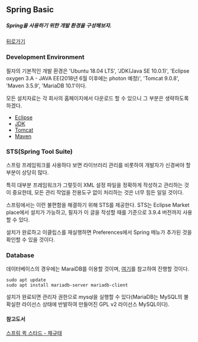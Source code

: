 ## Spring Basic 

##### Spring을 사용하기 위한 개발 환경을 구성해보자.  

[뒤로가기](/web/spring/README.md)

### Development Environment  

필자의 기본적인 개발 환경은 'Ubuntu 18.04 LTS', 'JDK(Java SE 10.0.1)', 'Eclipse oxygen 3.A - JAVA EE(2018년 6월 이후에는 photon 예정)', 'Tomcat 9.0.8', 'Maven 3.5.9', 'MariaDB 10.1'이다.  

모든 설치자료는 각 회사의 홈페이지에서 다운로드 할 수 있으니 그 부분은 생략하도록 하겠다.  

- [Eclipse](eclipse.org)  
- [JDK](oracle.com)  
- [Tomcat](tomcat.apache.org)  
- [Maven](http://apache.tt.co.kr/maven/)  

### STS(Spring Tool Suite)  

스프링 프레임워크를 사용하다 보면 라이브러리 관리를 비롯하여 개발자가 신경써야 할 부분이 상당히 많다.  

특히 대부분 프레임워크가 그렇듯이 XML 설정 파일을 정확하게 작성하고 관리하는 것이 중요한데, 모든 관리 작업을 전용도구 없이 처리하는 것은 너무 힘든 일일 것이다.

스프링에서는 이런 불편함을 해결하기 위해 STS를 제공한다. STS는 Eclipse Market place에서 설치가 가능하고, 필자가 이 글을 작성할 때를 기준으로 3.9.4 버전까지 사용할 수 있다.  

설치가 완료하고 이클립스를 재실행하면 Preferences에서 Spring 메뉴가 추가된 것을 확인할 수 있을 것이다.  

### Database

데이터베이스의 경우에는 MaraiDB를 이용할 것이며, [여기][여기]를 참고하여 진행할 것이다.  

```
sudo apt update  
sudo apt install mariadb-server mariadb-client  
```
  
설치가 완료되면 관리자 권한으로 mysql을 실행할 수 있다(MariaDB는 MySQL의 불확실한 라이선스 상태에 반발하여 만들어진 GPL v2 라이선스 MySQL이다).  

[여기]: https://websiteforstudents.com/installing-mariadb-database-server-on-ubuntu-18-04-lts-beta-server/

#### 참고도서 

[스프링 퀵 스타드 - 채규태]()
